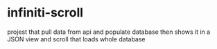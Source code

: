 # infiniti-scroll

projest that pull data from api and populate database then shows it in a JSON view and scroll that loads whole database
